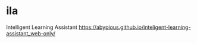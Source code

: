 # ila
Intelligent Learning Assistant
https://abypious.github.io/inteligent-learning-assistant_web-only/
